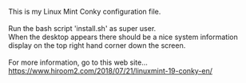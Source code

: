 This is my Linux Mint Conky configuration file.<br><br>
Run the bash script 'install.sh' as super user.<br>
When the desktop appears there should be a nice system information display on the top right hand corner down the screen.<br><br>
For more information, go to this web site...<br>
https://www.hiroom2.com/2018/07/21/linuxmint-19-conky-en/

